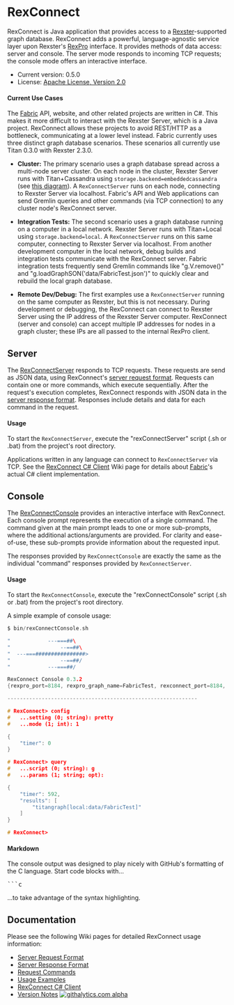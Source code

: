 # RexConnect

RexConnect is Java application that provides access to a [Rexster](https://github.com/tinkerpop/rexster)-supported graph database. RexConnect adds a powerful, language-agnostic service layer upon Rexster's [RexPro](https://github.com/tinkerpop/rexster/wiki/RexPro) interface. It provides methods of data access: server and console. The server mode responds to incoming TCP requests; the console mode offers an interactive interface.
- Current version: 0.5.0
- License: [Apache License, Version 2.0](https://github.com/inthefabric/RexConnect/blob/master/LICENSE.md)

#### Current Use Cases
The [Fabric](https://github.com/inthefabric) API, website, and other related projects are written in C#. This makes it more difficult to interact with the Rexster Server, which is a Java project. RexConnect allows these projects to avoid REST/HTTP as a bottleneck, communicating at a lower level instead. Fabric currently uses three distinct graph database scenarios. These scenarios all currently use Titan 0.3.0 with Rexster 2.3.0.

- **Cluster:** The primary scenario uses a graph database spread across a multi-node server cluster. On each node in the cluster, Rexster Server runs with Titan+Cassandra using `storage.backend=embeddedcassandra` (see [this diagram](https://github.com/thinkaurelius/titan/wiki/Using-Cassandra#titan-embedded-mode)). A `RexConnectServer` runs on each node, connecting to Rexster Server via localhost. Fabric's API and Web applications can send Gremlin queries and other commands (via TCP connection) to any cluster node's RexConnect server.

- **Integration Tests:** The second scenario uses a graph database running on a computer in a local network. Rexster Server runs with Titan+Local using `storage.backend=local`. A `RexConnectServer` runs on this same computer, connecting to Rexster Server via localhost. From another development computer in the local network, debug builds and integration tests communicate with the RexConnect server. Fabric integration tests frequently send Gremlin commands like "g.V.remove()" and "g.loadGraphSON('data/FabricTest.json')" to quickly clear and rebuild the local graph database.

- **Remote Dev/Debug:** The first examples use a `RexConnectServer` running on the same computer as Rexster, but this is not necessary. During development or debugging, the RexConnect can connect to Rexster Server using the IP address of the Rexster Server computer. RexConnect (server and console) can accept multiple IP addresses for nodes in a graph cluster; these IPs are all passed to the internal RexPro client.

## Server
The [RexConnectServer](https://github.com/inthefabric/RexConnect/blob/master/src/main/java/com/fabric/rexconnect/main/RexConnectServer.java) responds to TCP requests. These requests are send as JSON data, using RexConnect's [server request format](https://github.com/inthefabric/RexConnect/wiki/RexConnectServer-Request-Format). Requests can contain one or more commands, which execute sequentially. After the request's execution completes, RexConnect responds with JSON data in the [server response format](https://github.com/inthefabric/RexConnect/wiki/RexConnectServer-Response-Format). Responses include details and data for each command in the request.

#### Usage
To start the `RexConnectServer`, execute the "rexConnectServer" script (.sh or .bat) from the project's root directory.

Applications written in any language can connect to `RexConnectServer` via TCP. See the [RexConnect C# Client](https://github.com/inthefabric/RexConnect/wiki/RexConnect-C%23-Client) Wiki page for details about [Fabric](https://github.com/inthefabric/Fabric)'s actual C# client implementation.

## Console
The [RexConnectConsole](https://github.com/inthefabric/RexConnect/blob/master/src/main/java/com/fabric/rexconnect/main/RexConnectConsole.java) provides an interactive interface with RexConnect. Each console prompt represents the execution of a single command. The command given at the main prompt leads to one or more sub-prompts, where the additional actions/arguments are provided. For clarity and ease-of-use, these sub-prompts provide information about the requested input.

The responses provided by `RexConnectConsole` are exactly the same as the individual "command" responses provided by `RexConnectServer`.

#### Usage
To start the `RexConnectConsole`, execute the "rexConnectConsole" script (.sh or .bat) from the project's root directory.

A simple example of console usage:
```c
$ bin/rexConnectConsole.sh

"            ---===##\    
"                --==##\  
"  ---===################>
"                --==##/  
"            ---===##/    

RexConnect Console 0.3.2
{rexpro_port=8184, rexpro_graph_name=FabricTest, rexconnect_port=8184, rexpro_hosts=rexster, rexpro_timeout_ms=120000}

-------------------------------------------------------------

# RexConnect> config
#   ...setting (0; string): pretty
#   ...mode (1; int): 1

{
    "timer": 0
}

# RexConnect> query
#   ...script (0; string): g
#   ...params (1; string; opt): 

{
    "timer": 592, 
    "results": [
        "titangraph[local:data/FabricTest]"
    ]
}

# RexConnect> 
```

#### Markdown
The console output was designed to play nicely with GitHub's formatting of the C language. Start code blocks with...
<pre>```c</pre>
...to take advantage of the syntax highlighting.

## Documentation
Please see the following Wiki pages for detailed RexConnect usage information:
- [Server Request Format](https://github.com/inthefabric/RexConnect/wiki/RexConnectServer-Request-Format)
- [Server Response Format](https://github.com/inthefabric/RexConnect/wiki/RexConnectServer-Response-Format)
- [Request Commands](https://github.com/inthefabric/RexConnect/wiki/RexConnect-Commands)
- [Usage Examples](https://github.com/inthefabric/RexConnect/wiki/RexConnect-Usage-Examples)
- [RexConnect C# Client](https://github.com/inthefabric/RexConnect/wiki/RexConnect-C%23-Client)
- [Version Notes](https://github.com/inthefabric/RexConnect/wiki/RexConnect-Version-Notes)
[![githalytics.com alpha](https://cruel-carlota.pagodabox.com/9211f0a014961bb25e6329b4a86fc16a "githalytics.com")](http://githalytics.com/inthefabric/RexConnect)
